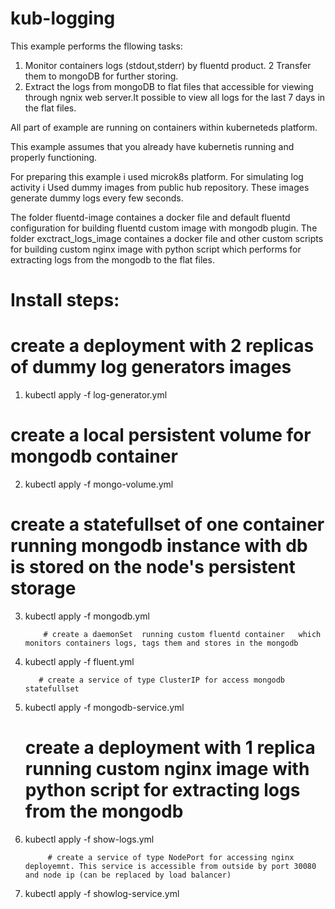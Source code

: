 # kub-logging

This example performs the fllowing tasks:

1. Monitor containers logs (stdout,stderr) by fluentd product.
2 Transfer them to mongoDB for further storing.
3. Extract the logs from mongoDB to flat files that accessible for viewing through ngnix web server.It possible to view all logs for the last 7 days in the flat files.


All part of example are running on containers within kuberneteds platform.

This example assumes that you already have kubernetis running and properly functioning.

For preparing this example i used microk8s platform.
For simulating log activity i Used dummy images from public hub repository. These images generate dummy logs every few seconds.

The folder fluentd-image containes a docker file and default fluentd configuration for building fluentd custom image with mongodb plugin.
The folder exctract_logs_image containes a docker file and other custom scripts for building custom nginx image with python script which performs for extracting logs from the mongodb to the flat files.

# Install steps:

# create  a deployment with 2 replicas of dummy log generators images
1. kubectl apply -f log-generator.yml   

# create a local persistent volume for mongodb container
2. kubectl apply -f mongo-volume.yml  

# create a statefullset of one container running mongodb instance  with db is stored on the node's persistent storage
3. kubectl apply -f mongodb.yml 

           # create a daemonSet  running custom fluentd container   which monitors containers logs, tags them and stores in the mongodb
4. kubectl apply -f fluent.yml 

          # create a service of type ClusterIP for access mongodb statefullset
5. kubectl apply -f mongodb-service.yml  

   # create a deployment with 1 replica running custom nginx image with python script for extracting logs from the mongodb
6. kubectl apply -f show-logs.yml          

            # create a service of type NodePort for accessing nginx deployemnt. This service is accessible from outside by port 30080 and node ip (can be replaced by load balancer)



7. kubectl apply -f showlog-service.yml 
